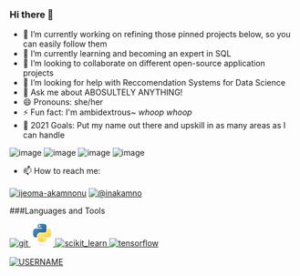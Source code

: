 ### Hi there 👋

- 🔭 I’m currently working on refining those pinned projects below, so you can easily follow them 
- 🌱 I’m currently learning and becoming an expert in SQL
- 👯 I’m looking to collaborate on different open-source application projects
- 🤔 I’m looking for help with Reccomendation Systems for Data Science 
- 💬 Ask me about ABOSULTELY ANYTHING!
- 😄 Pronouns: she/her
- ⚡ Fun fact: I'm ambidextrous~ *whoop whoop* 
- 🥅 2021 Goals: Put my name out there and upskill in as many areas as I can handle

![image](https://img.shields.io/badge/Gmail-D14836?style=for-the-badge&logo=gmail&logoColor=white)
![image](https://img.shields.io/badge/Medium-12100E?style=for-the-badge&logo=medium&logoColor=white)
![image](https://img.shields.io/badge/LinkedIn-0077B5?style=for-the-badge&logo=linkedin&logoColor=white)
![image](https://img.shields.io/badge/Python-14354C?style=for-the-badge&logo=python&logoColor=white)

- 📫 How to reach me:

<p align="left"><a href="https://linkedin.com/in/ijeoma-akamnonu" target="blank"><img align="center" src="https://img.shields.io/badge/LinkedIn-0077B5?style=for-the-badge&logo=linkedin&logoColor=white" alt="ijeoma-akamnonu" /></a>
<a href="https://medium.com/@inakamno" target="blank"><img align="center" src="https://simpleicons.org/icons/medium.svg" alt="@inakamno" height="30" width="40" /></a>
</p>

###Languages and Tools

<p align="left"> <a href="https://git-scm.com/" target="_blank"> <img src="https://www.vectorlogo.zone/logos/git-scm/git-scm-icon.svg" alt="git" width="40" height="40"/> </a> <a href="https://www.python.org" target="_blank"> <img src="https://raw.githubusercontent.com/devicons/devicon/master/icons/python/python-original.svg" alt="python" width="40" height="40"/> </a> <a href="https://scikit-learn.org/" target="_blank"> <img src="https://upload.wikimedia.org/wikipedia/commons/0/05/Scikit_learn_logo_small.svg" alt="scikit_learn" width="40" height="40"/> </a> <a href="https://www.tensorflow.org" target="_blank"> <img src="https://www.vectorlogo.zone/logos/tensorflow/tensorflow-icon.svg" alt="tensorflow" width="40" height="40"/> </a> </p>




<!--
**aamoeji04/aamoeji04** is a ✨ _special_ ✨ repository because its `README.md` (this file) appears on your GitHub profile.

Here are some ideas to get you started:

- 🔭 I’m currently working on...
- 🌱 I’m currently learning...
- 👯 I’m looking to collaborate on...
- 🤔 I’m looking for help with...
- 💬 Ask me about...
- 📫 How to reach me: 
- 😄 Pronouns:
- ⚡ Fun fact:

</details>
[imagegmail]: https://img.shields.io/badge/Gmail-D14836?style=for-the-badge&logo=gmail&logoColor=white
[imagemedium]: https://img.shields.io/badge/Medium-12100E?style=for-the-badge&logo=medium&logoColor=white
[imagelinked]: https://img.shields.io/badge/LinkedIn-0077B5?style=for-the-badge&logo=linkedin&logoColor=white
[imagepython]: https://img.shields.io/badge/Python-14354C?style=for-the-badge&logo=python&logoColor=white


[website]: 
[course]: 
[twitter]: https://twitter.com/ndidiamaka
[youtube]: 
[instagram]: https://www.instagram.com/aamoeji/
[linkedin]: https://linkedin.com/in/ijeoma-akamnonu
[webdevplaylist]: 

-->



<a href="LINK" target="blank"><img align="center" src="ICON_LINK" alt="USERNAME" height="ICON_HEIGHT" width="ICON_WIDTH" /></a>

